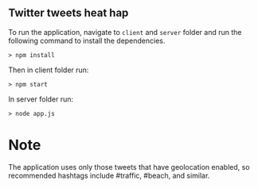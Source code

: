 ## Twitter tweets heat hap

To run the application, navigate to `client` and `server` folder and run the following command to install the dependencies.
```
> npm install
```
Then in client folder run:
```
> npm start
```
In server folder run:
```
> node app.js
```
# Note

The application uses only those tweets that have geolocation enabled, so recommended hashtags include #traffic, #beach, and similar.
